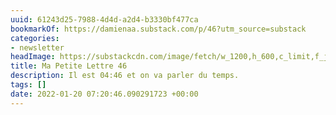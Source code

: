 ```yaml
---
uuid: 61243d25-7988-4d4d-a2d4-b3330bf477ca
bookmarkOf: https://damienaa.substack.com/p/46?utm_source=substack
categories:
- newsletter
headImage: https://substackcdn.com/image/fetch/w_1200,h_600,c_limit,f_jpg,q_auto:good,fl_progressive:steep/https%3A%2F%2Fbucketeer-e05bbc84-baa3-437e-9518-adb32be77984.s3.amazonaws.com%2Fpublic%2Fimages%2F9706981e-1776-4983-ac91-cdf6b32ccb4e_1920x1025.jpeg
title: Ma Petite Lettre 46
description: Il est 04:46 et on va parler du temps.
tags: []
date: 2022-01-20 07:20:46.090291723 +00:00
---
```

